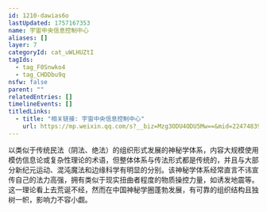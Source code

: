 ```yaml
---
id: 1210-dawias6o
lastUpdated: 1757167353
name: 宇宙中央信息控制中心
aliases: []
layer: 7
categoryId: cat_uWLHUZtI
tagIds:
  - tag_F0Snwko4
  - tag_CHDDbu9q
nsfw: false
parent: ""
relatedEntries: []
timelineEvents: []
titledLinks:
  - title: "相关链接: 宇宙中央信息控制中心"
    url: https://mp.weixin.qq.com/s?__biz=Mzg3ODU4ODU5Mw==&mid=2247483985&idx=1&sn=d1930807bb86c4ba95d01f3744e53e52&chksm=ce4187556517c51ad16a6e752a82c32b125592746cac3debfd8b1229eeb995621b2cc95c2626
---
```


以类似于传统民法（阴法、绝法）的组织形式发展的神秘学体系，内容大规模使用模仿信息论或复杂性理论的术语，但整体体系与传法形式都是传统的，并且与大部分新纪元运动、混沌魔法和边缘科学有明显的分别。该神秘学体系经常直言不讳宣传自己的法力高强，拥有类似于现实扭曲者程度的物质操控力量，如诱发地震等。这一理论看上去荒诞不经，然而在中国神秘学圈蓬勃发展，有可靠的组织结构且独树一帜，影响力不容小觑。